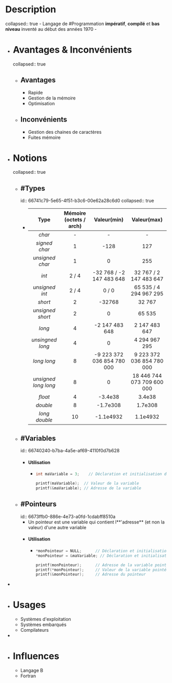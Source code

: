 # Description
collapsed:: true
	- Langage de #Programmation **impératif**, **compilé** et **bas niveau** inventé au début des années 1970
	-
- # Avantages & Inconvénients
  collapsed:: true
	- ## Avantages
		- Rapide
		- Gestion de la mémoire
		- Optimisation
	- ## Inconvénients
		- Gestion des chaines de caractères
		- Fuites mémoire
- # Notions
  collapsed:: true
	- ## #Types
	  id:: 66741c79-5e65-4f51-b3c6-00e62a28c6d0
	  collapsed:: true
		- | **Type** | **Mémoire (octets / arch)** | **Valeur(min)** | **Valeur(max)** |
		  | :---: | :---: | :---: | :---: |
		  | *char* | - | - | - |
		  | *signed char* | 1 | -128 | 127 |
		  | *unsigned char* | 1 | 0 | 255 |
		  | *int* | 2 / 4 | -32 768 / -2 147 483 648 | 32 767 / 2 147 483 647 |
		  | *unsigned int* | 2 / 4 | 0 / 0 | 65 535 / 4 294 967 295 |
		  | *short* | 2 | -32768 | 32 767 |
		  | *unsigned short* | 2 | 0 | 65 535 |
		  | *long* | 4 | -2 147 483 648 | 2 147 483 647 |
		  | *unsingned long* | 4 | 0 | 4 294 967 295 |
		  | *long long* | 8 | -9 223 372 036 854 780 000 | 9 223 372 036 854 780 000 |
		  | *unsigned long long* | 8 | 0 | 18 446 744 073 709 600 000 |
		  | *float* | 4 | -3.4e38 | 3.4e38 |
		  | *double* | 8 | -1.7e308 | 1.7e308 |
		  | *long double* | 10 | -1.1e4932 | 1.1e4932 |
	- ## #Variables
	  id:: 66740240-b7ba-4a5e-af69-4110f0d7b628
		- #### Utilisation
			- ```c
			  int maVariable = 3;	 // Déclaration et initialisation de la variable
			  
			  printf(maVariable);  // Valeur de la variable
			  printf(&maVariable); // Adresse de la variable
			  ```
	- ## #Pointeurs
	  id:: 6673ffb0-886e-4e73-a0fd-1cdabff8510a
		- Un pointeur est une variable qui contient l**'adresse** (et non la valeur) d'une autre variable
		- #### Utilisation
			- ```c
			  *monPointeur = NULL;		// Déclaration et initialisation du pointeur
			  *monPointeur = &maVariable; // Déclaration et initialisation du pointeur
			  
			  printf(monPointeur);		// Adresse de la variable pointée
			  printf(*monPointeur);		// Valeur de la variable pointée
			  printf(&monPointeur);		// Adresse du pointeur
			  ```
-
- # Usages
	- Systèmes d'exploitation
	- Systèmes embarqués
	- Compilateurs
-
- # Influences
	- Langage B
	- Fortran